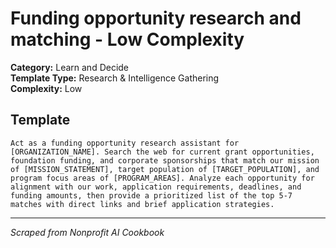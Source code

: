 # Funding opportunity research and matching - Low Complexity

**Category:** Learn and Decide  
**Template Type:** Research & Intelligence Gathering  
**Complexity:** Low

## Template

```
Act as a funding opportunity research assistant for [ORGANIZATION_NAME]. Search the web for current grant opportunities, foundation funding, and corporate sponsorships that match our mission of [MISSION_STATEMENT], target population of [TARGET_POPULATION], and program focus areas of [PROGRAM_AREAS]. Analyze each opportunity for alignment with our work, application requirements, deadlines, and funding amounts, then provide a prioritized list of the top 5-7 matches with direct links and brief application strategies.
```

---
*Scraped from Nonprofit AI Cookbook*
